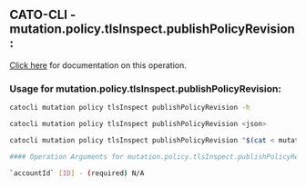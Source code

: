 
## CATO-CLI - mutation.policy.tlsInspect.publishPolicyRevision:
[Click here](https://api.catonetworks.com/documentation/#mutation-mutation.policy.tlsInspect.publishPolicyRevision) for documentation on this operation.

### Usage for mutation.policy.tlsInspect.publishPolicyRevision:

```bash
catocli mutation policy tlsInspect publishPolicyRevision -h

catocli mutation policy tlsInspect publishPolicyRevision <json>

catocli mutation policy tlsInspect publishPolicyRevision "$(cat < mutation.policy.tlsInspect.publishPolicyRevision.json)"

#### Operation Arguments for mutation.policy.tlsInspect.publishPolicyRevision ####

`accountId` [ID] - (required) N/A    
